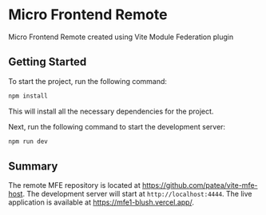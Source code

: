 # Micro Frontend Remote

Micro Frontend Remote created using Vite Module Federation plugin

## Getting Started

To start the project, run the following command:

```bash
npm install
```

This will install all the necessary dependencies for the project.

Next, run the following command to start the development server:

```bash
npm run dev
```

## Summary

The remote MFE repository is located at https://github.com/patea/vite-mfe-host.
The development server will start at `http://localhost:4444`.
The live application is available at https://mfe1-blush.vercel.app/.
